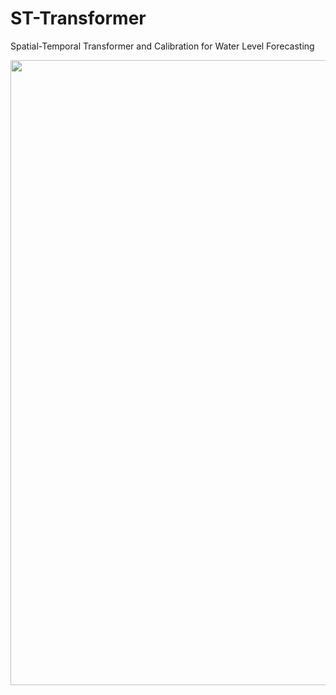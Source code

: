 # ST-Transformer
Spatial-Temporal Transformer and Calibration for Water Level Forecasting

<img width = "1000" heigth = "700" src = https://user-images.githubusercontent.com/37679460/202339950-2810119b-87fb-405b-a5a6-536b81870c49.png>
